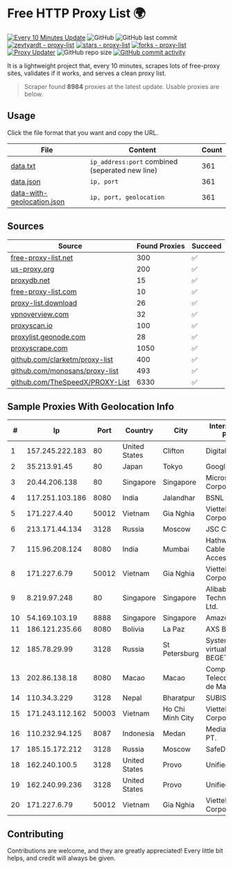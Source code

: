 
# Free HTTP Proxy List 🌍

[![Every 10 Minutes Update](https://github.com/mertguvencli/http-proxy-list/actions/workflows/main.yml/badge.svg?branch=main)](https://github.com/mertguvencli/http-proxy-list/actions/workflows/main.yml)
![GitHub](https://img.shields.io/github/license/mertguvencli/http-proxy-list)
![GitHub last commit](https://img.shields.io/github/last-commit/mertguvencli/http-proxy-list)
[![zevtyardt - proxy-list](https://img.shields.io/static/v1?label=zevtyardt&message=proxy-list&color=blue&logo=github)](https://github.com/zevtyardt/proxy-list "Go to GitHub repo")
[![stars - proxy-list](https://img.shields.io/github/stars/zevtyardt/proxy-list?style=social)](https://github.com/zevtyardt/proxy-list)
[![forks - proxy-list](https://img.shields.io/github/forks/zevtyardt/proxy-list?style=social)](https://github.com/zevtyardt/proxy-list)
[![Proxy Updater](https://github.com/zevtyardt/proxy-list/workflows/Proxy%20Updater/badge.svg)](https://github.com/zevtyardt/proxy-list/actions?query=workflow:"Proxy+Updater")
![GitHub repo size](https://img.shields.io/github/repo-size/zevtyardt/proxy-list)
[![GitHub commit activity](https://img.shields.io/github/commit-activity/m/zevtyardt/proxy-list?logo=commits)](https://github.com/zevtyardt/proxy-list/commits/main)

It is a lightweight project that, every 10 minutes, scrapes lots of free-proxy sites, validates if it works, and serves a clean proxy list.

> Scraper found **8984** proxies at the latest update. Usable proxies are below.

## Usage

Click the file format that you want and copy the URL.

|File|Content|Count|
|----|-------|-----|
|[data.txt](https://raw.githubusercontent.com/mertguvencli/http-proxy-list/main/proxy-list/data.txt)|`ip_address:port` combined (seperated new line)|361|
|[data.json](https://raw.githubusercontent.com/mertguvencli/http-proxy-list/main/proxy-list/data.json)|`ip, port`|361|
|[data-with-geolocation.json](https://raw.githubusercontent.com/mertguvencli/http-proxy-list/main/proxy-list/data-with-geolocation.json)|`ip, port, geolocation`|361|

## Sources

|Source|Found Proxies|Succeed|
|------|-------------|-------|
|[free-proxy-list.net](https://free-proxy-list.net)|300|✅|
|[us-proxy.org](https://www.us-proxy.org)|200|✅|
|[proxydb.net](http://proxydb.net)|15|✅|
|[free-proxy-list.com](https://free-proxy-list.com/?page=&port=&type%5B%5D=http&type%5B%5D=https&up_time=0&search=Search)|10|✅|
|[proxy-list.download](https://www.proxy-list.download/HTTP)|26|✅|
|[vpnoverview.com](https://vpnoverview.com/privacy/anonymous-browsing/free-proxy-servers)|32|✅|
|[proxyscan.io](https://www.proxyscan.io)|100|✅|
|[proxylist.geonode.com](https://proxylist.geonode.com/api/proxy-list?limit=300&page=1&sort_by=lastChecked&sort_type=desc&protocols=http,https)|28|✅|
|[proxyscrape.com](https://api.proxyscrape.com/v2/?request=displayproxies&protocol=http&timeout=10000&country=all&ssl=all&anonymity=all)|1050|✅|
|[github.com/clarketm/proxy-list](https://raw.githubusercontent.com/clarketm/proxy-list/master/proxy-list-raw.txt)|400|✅|
|[github.com/monosans/proxy-list](https://raw.githubusercontent.com/monosans/proxy-list/main/proxies/http.txt)|493|✅|
|[github.com/TheSpeedX/PROXY-List](https://raw.githubusercontent.com/TheSpeedX/PROXY-List/master/http.txt)|6330|✅|


## Sample Proxies With Geolocation Info

|#|Ip|Port|Country|City|Internet Service Provider|
|-|--|----|-------|----|-------------------------|
|1|157.245.222.183|80|United States|Clifton|DigitalOcean, LLC|
|2|35.213.91.45|80|Japan|Tokyo|Google LLC|
|3|20.44.206.138|80|Singapore|Singapore|Microsoft Corporation|
|4|117.251.103.186|8080|India|Jalandhar|BSNL Internet|
|5|171.227.4.40|50012|Vietnam|Gia Nghia|Viettel Corporation|
|6|213.171.44.134|3128|Russia|Moscow|JSC Comcor|
|7|115.96.208.124|8080|India|Mumbai|Hathway IP over Cable Internet Access|
|8|171.227.6.79|50012|Vietnam|Gia Nghia|Viettel Corporation|
|9|8.219.97.248|80|Singapore|Singapore|Alibaba (US) Technology Co., Ltd.|
|10|54.169.103.19|8888|Singapore|Singapore|Amazon.com, Inc.|
|11|186.121.235.66|8080|Bolivia|La Paz|AXS Bolivia S. A.|
|12|185.78.29.99|3128|Russia|St Petersburg|System servers virtual hosting BEGET.RU|
|13|202.86.138.18|8080|Macao|Macao|Companhia de Telecomunicacoes de Macau|
|14|110.34.3.229|3128|Nepal|Bharatpur|SUBISU C7|
|15|171.243.112.162|50003|Vietnam|Ho Chi Minh City|Viettel Corporation|
|16|110.232.94.125|8087|Indonesia|Medan|Media Antar Nusa PT.|
|17|185.15.172.212|3128|Russia|Moscow|SafeData LLC|
|18|162.240.100.5|3128|United States|Provo|Unified Layer|
|19|162.240.99.236|3128|United States|Provo|Unified Layer|
|20|171.227.6.79|50012|Vietnam|Gia Nghia|Viettel Corporation|



## Contributing

Contributions are welcome, and they are greatly appreciated! Every
little bit helps, and credit will always be given.

